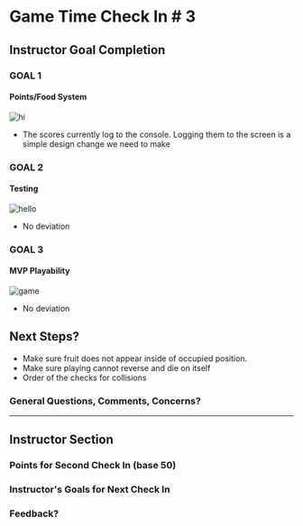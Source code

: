 # Game Time Check In # 3

## Instructor Goal Completion

### GOAL 1
#### Points/Food System

  ![hi](http://i.imgur.com/HHlvW2u.png)
  - The scores currently log to the console. Logging them to the screen is a simple design change we need to make

### GOAL 2
#### Testing

  ![hello](http://i.imgur.com/1mQF0rZ.png)
- No deviation

### GOAL 3
#### MVP Playability

  ![game](http://g.recordit.co/ZXUSTvMCve.gif)
- No deviation

## Next Steps?

- Make sure fruit does not appear inside of occupied position.
- Make sure playing cannot reverse and die on itself
- Order of the checks for collisions

### General Questions, Comments, Concerns?

-----

## Instructor Section

### Points for Second Check In (base 50)

### Instructor's Goals for Next Check In

### Feedback?
